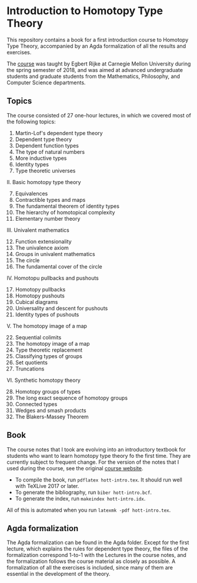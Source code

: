 # Introduction to Homotopy Type Theory
This repository contains a book for a first introduction course to Homotopy Type Theory, accompanied by an Agda formalization of all the results and exercises.

The [course][1] was taught by Egbert Rijke at Carnegie Mellon University during the spring semester of 2018, and was aimed at advanced undergraduate students and graduate students from the Mathematics, Philosophy, and Computer Science departments.

## Topics

The course consisted of 27 one-hour lectures, in which we covered most of the following topics:

1. Martin-Lof's dependent type theory
  1. Dependent type theory
  2. Dependent function types
  3. The type of natural numbers
  4. More inductive types
  5. Identity types
  6. Type theoretic universes

II. Basic homotopy type theory

  7. Equivalences
  8. Contractible types and maps
  9. The fundamental theorem of identity types
  10. The hierarchy of homotopical complexity
  11. Elementary number theory
  
III. Univalent mathematics
  
  12. Function extensionality
  13. The univalence axiom
  14. Groups in univalent mathematics
  15. The circle
  16. The fundamental cover of the circle
  
IV. Homotopu pullbacks and pushouts

  17. Homotopy pullbacks
  18. Homotopy pushouts
  19. Cubical diagrams
  20. Universality and descent for pushouts
  21. Identity types of pushouts
  
V. The homotopy image of a map

  22. Sequential colimits
  23. The homotopy image of a map
  24. Type theoretic replacement
  25. Classifying types of groups
  26. Set quotients
  27. Truncations
  
VI. Synthetic homotopy theory

  28. Homotopy groups of types
  29. The long exact sequence of homotopy groups
  30. Connected types
  31. Wedges and smash products
  32. The Blakers-Massey Theorem

## Book
The course notes that I took are evolving into an introductory textbook for students who want to learn homotopy type theory fo the first time. They are currently subject to frequent change. For the version of the notes that I used during the course, see the original [course website][1].

* To compile the book, run `pdflatex hott-intro.tex`. It should run well with TeXLive 2017 or later.
* To generate the bibliography, run `biber hott-intro.bcf`.
* To generate the index, run `makeindex hott-intro.idx`.

All of this is automated when you run `latexmk -pdf hott-intro.tex`.

## Agda formalization
The Agda formalization can be found in the Agda folder. Except for the first lecture, which explains the rules for dependent type theory, the files of the formalization correspond 1-to-1 with the Lectures in the course notes, and the formalization follows the course material as closely as possible. A formalization of all the exercises is included, since many of them are essential in the development of the theory.


[1]: http://www.andrew.cmu.edu/user/erijke/hott/
